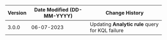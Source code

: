 | **Version** | **Date Modified (DD-MM-YYYY)** | **Change History**                          |
|-------------|--------------------------------|---------------------------------------------|
| 3.0.0       | 06-07-2023                     | Updating **Analytic rule** query for KQL failure | 

